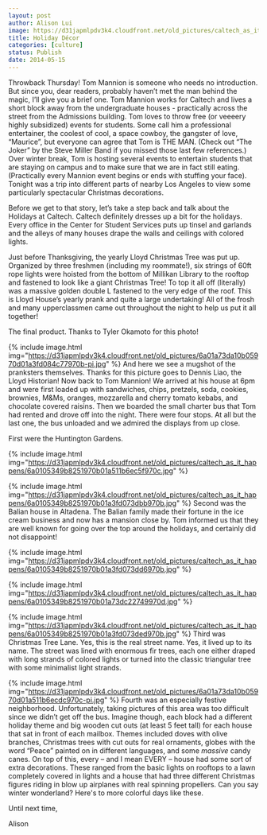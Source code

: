 ```yaml
---
layout: post
author: Alison Lui
image: https://d31japmlpdv3k4.cloudfront.net/old_pictures/caltech_as_it_happens/6a0105349b8251970b01a511b6ec2c970c.jpg
title: Holiday Décor
categories: [culture]
status: Publish
date: 2014-05-15
---
```


Throwback Thursday!
Tom Mannion is someone who needs no introduction. But since you, dear readers, probably haven’t met the man behind the magic, I’ll give you a brief one. Tom Mannion works for Caltech and lives a short block away from the undergraduate houses - practically across the street from the Admissions building. Tom loves to throw free (or veeeery highly subsidized) events for students. Some call him a professional entertainer, the coolest of cool, a space cowboy, the gangster of love, “Maurice”, but everyone can agree that Tom is THE MAN. (Check out “The Joker” by the Steve Miller Band if you missed those last few references.)
Over winter break, Tom is hosting several events to entertain students that are staying on campus and to make sure that we are in fact still eating. (Practically every Mannion event begins or ends with stuffing your face). Tonight was a trip into different parts of nearby Los Angeles to view some particularly spectacular Christmas decorations.

Before we get to that story, let’s take a step back and talk about the Holidays at Caltech. Caltech definitely dresses up a bit for the holidays. Every office in the Center for Student Services puts up tinsel and garlands and the alleys of many houses drape the walls and ceilings with colored lights.

Just before Thanksgiving, the yearly Lloyd Christmas Tree was put up. Organized by three freshmen (including my roommate!), six strings of 60ft rope lights were hoisted from the bottom of Millikan Library to the rooftop and fastened to look like a giant Christmas Tree! To top it all off (literally) was a massive golden double L fastened to the very edge of the roof. This is Lloyd House’s yearly prank and quite a large undertaking! All of the frosh and many upperclassmen came out throughout the night to help us put it all together!

The final product. Thanks to Tyler Okamoto for this photo!


{% include image.html img="https://d31japmlpdv3k4.cloudfront.net/old_pictures/6a01a73da10b05970d01a3fd084c77970b-pi.jpg" %}
And here we see a mugshot of the pranksters themselves. Thanks for this picture goes to Dennis Liao, the Lloyd Historian!
Now back to Tom Mannion! We arrived at his house at 6pm and were first loaded up with sandwiches, chips, pretzels, soda, cookies, brownies, M&amp;Ms, oranges, mozzarella and cherry tomato kebabs, and chocolate covered raisins. Then we boarded the small charter bus that Tom had rented and drove off into the night. There were four stops. At all but the last one, the bus unloaded and we admired the displays from up close.

First were the Huntington Gardens.


{% include image.html img="https://d31japmlpdv3k4.cloudfront.net/old_pictures/caltech_as_it_happens/6a0105349b8251970b01a511b6ec5f970c.jpg" %}

{% include image.html img="https://d31japmlpdv3k4.cloudfront.net/old_pictures/caltech_as_it_happens/6a0105349b8251970b01a3fd073dbb970b.jpg" %}
Second was the Balian house in Altadena. The Balian family made their fortune in the ice cream business and now has a mansion close by. Tom informed us that they are well known for going over the top around the holidays, and certainly did not disappoint!


{% include image.html img="https://d31japmlpdv3k4.cloudfront.net/old_pictures/caltech_as_it_happens/6a0105349b8251970b01a3fd073dd6970b.jpg" %}

{% include image.html img="https://d31japmlpdv3k4.cloudfront.net/old_pictures/caltech_as_it_happens/6a0105349b8251970b01a73dc22749970d.jpg" %}

{% include image.html img="https://d31japmlpdv3k4.cloudfront.net/old_pictures/caltech_as_it_happens/6a0105349b8251970b01a3fd073ded970b.jpg" %}
Third was Christmas Tree Lane. Yes, this is the real street name. Yes, it lived up to its name. The street was lined with enormous fir trees, each one either draped with long strands of colored lights or turned into the classic triangular tree with some minimalist light strands.


{% include image.html img="https://d31japmlpdv3k4.cloudfront.net/old_pictures/6a01a73da10b05970d01a511b6ecdc970c-pi.jpg" %}
Fourth was an especially festive neighborhood. Unfortunately, taking pictures of this area was too difficult since we didn’t get off the bus. Imagine though, each block had a different holiday theme and big wooden cut outs (at least 5 feet tall) for each house that sat in front of each mailbox. Themes included doves with olive branches, Christmas trees with cut outs for real ornaments, globes with the word “Peace” painted on in different languages, and some *massive* candy canes. On top of this, every – and I mean EVERY – house had some sort of extra decorations. These ranged from the basic lights on rooftops to a lawn completely covered in lights and a house that had three different Christmas figures riding in blow up airplanes with real spinning propellers. Can you say winter wonderland?
Here's to more colorful days like these.

Until next time,

Alison
